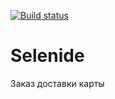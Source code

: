 [![Build status](https://ci.appveyor.com/api/projects/status/hwd03nrkwkvevde0?svg=true)](https://ci.appveyor.com/project/QALevina/selenide)
# Selenide 
Заказ доставки карты
